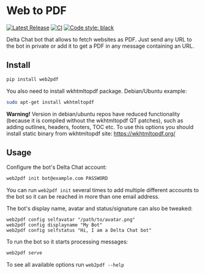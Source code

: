 # Web to PDF

[![Latest Release](https://img.shields.io/pypi/v/web2pdf.svg)](https://pypi.org/project/web2pdf)
[![CI](https://github.com/deltachat-bot/web2pdf/actions/workflows/python-ci.yml/badge.svg)](https://github.com/deltachat-bot/web2pdf/actions/workflows/python-ci.yml)
[![Code style: black](https://img.shields.io/badge/code%20style-black-000000.svg)](https://github.com/psf/black)

Delta Chat bot that allows to fetch websites as PDF. Just send any URL to the bot
in private or add it to get a PDF in any message containing an URL.

## Install

```sh
pip install web2pdf
```

You also need to install wkhtmltopdf package. Debian/Ubuntu example:

```sh
sudo apt-get install wkhtmltopdf
```

**Warning!** Version in debian/ubuntu repos have reduced functionality (because it
is compiled without the wkhtmltopdf QT patches), such as adding outlines, headers,
footers, TOC etc. To use this options you should install static binary from
wkhtmltopdf site: https://wkhtmltopdf.org/

## Usage

Configure the bot's Delta Chat account:

```sh
web2pdf init bot@example.com PASSWORD
```

You can run `web2pdf init` several times to add multiple different accounts to the
bot so it can be reached in more than one email address.

The bot's display name, avatar and status/signature can also be tweaked:

```
web2pdf config selfavatar "/path/to/avatar.png"
web2pdf config displayname "My Bot"
web2pdf config selfstatus "Hi, I am a Delta Chat bot"
```

To run the bot so it starts processing messages:

```sh
web2pdf serve
```

To see all available options run `web2pdf --help`
